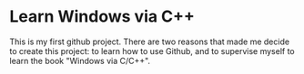 # Learn Windows via C++

This is my first github project. There are two reasons that made me decide to create this project: to learn how to use Github, and to supervise myself to learn the book "Windows via C/C++".